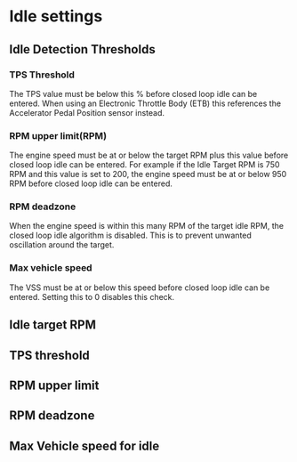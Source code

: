 # Idle settings

## Idle Detection Thresholds
### TPS Threshold
The TPS value must be below this % before closed loop idle can be entered. When using an Electronic Throttle Body (ETB) this references the Accelerator Pedal Position sensor instead.

### RPM upper limit(RPM)
The engine speed must be at or below the target RPM plus this value before closed loop idle can be entered. For example if the Idle Target RPM is 750 RPM and this value is set to 200, the engine speed must be at or below 950 RPM before closed loop idle can be entered.

### RPM deadzone
When the engine speed is within this many RPM of the target idle RPM, the closed loop idle algorithm is disabled. This is to prevent unwanted oscillation around the target.

### Max vehicle speed
The VSS must be at or below this speed before closed loop idle can be entered. Setting this to 0 disables this check.

## Idle target RPM

## TPS threshold

## RPM upper limit

## RPM deadzone

## Max Vehicle speed for idle
